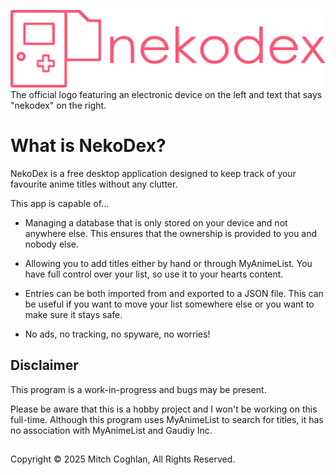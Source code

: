 ![The official logo featuring an electronic device on the left and text that says "nekodex" on the right.](https://github.com/nekodex-app/.github/blob/main/media/nekodex-github-banner.png?raw=true)
The official logo featuring an electronic device on the left and text that says "nekodex" on the right.

# What is NekoDex?

NekoDex is a free desktop application designed to keep track of your favourite anime titles without any clutter.

This app is capable of...

- Managing a database that is only stored on your device and not anywhere else. This ensures that the ownership is provided to you and nobody else.

- Allowing you to add titles either by hand or through MyAnimeList. You have full control over your list, so use it to your hearts content.

- Entries can be both imported from and exported to a JSON file. This can be useful if you want to move your list somewhere else or you want to make sure it stays safe.

- No ads, no tracking, no spyware, no worries!


## Disclaimer

This program is a work-in-progress and bugs may be present.

Please be aware that this is a hobby project and I won't be working on this full-time. Although this program uses MyAnimeList to search for titles, it has no association with MyAnimeList and Gaudiy Inc.

##

Copyright &copy; 2025 Mitch Coghlan, All Rights Reserved.
